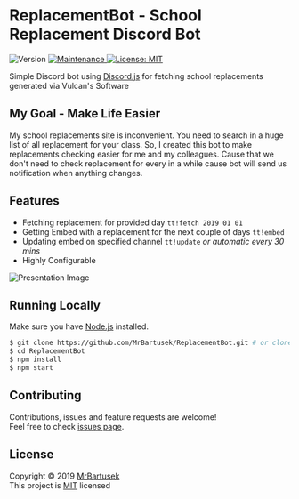 # ReplacementBot - School Replacement Discord Bot
<p>
  <img alt="Version" src="https://img.shields.io/badge/version-1.0.0-blue.svg" />
  <a href="https://github.com/MrBartusek/ReplacementBot/graphs/commit-activity" target="_blank">
    <img alt="Maintenance" src="https://img.shields.io/badge/Maintained%3F-yes-green.svg" />
  </a>
  <a href="https://github.com/MrBartusek/ReplacementBot/blob/master/LICENSE" target="_blank">
    <img alt="License: MIT" src="https://img.shields.io/github/license/MrBartusek/replacement-bot" />
  </a>
</p>

Simple Discord bot using [Discord.js](https://github.com/discordjs/discord.js) for fetching school replacements generated via Vulcan's Software

## My Goal - Make Life Easier
My school replacements site is inconvenient. You need to search in a huge list of all replacement for your class. So, I created this bot to make replacements checking easier for me and my colleagues.
Cause that we don't need to check replacement for every in a while cause bot will send us notification when anything changes.

## Features
- Fetching replacement for provided day `tt!fetch 2019 01 01`
- Getting Embed with a replacement for the next couple of days `tt!embed`
- Updating embed on specified channel `tt!update` *or automatic every 30 mins*
- Highly Configurable

![Presentation Image](https://i.imgur.com/VkOw4BI.png)

## Running Locally
Make sure you have [Node.js](https://nodejs.org/en/download) installed.

```sh
$ git clone https://github.com/MrBartusek/ReplacementBot.git # or clone your own fork
$ cd ReplacementBot
$ npm install
$ npm start
```

## Contributing

Contributions, issues and feature requests are welcome!<br />Feel free to check [issues page](https://github.com/MrBartusek/ReplacementBot/issues).

## License

Copyright © 2019 [MrBartusek](https://github.com/MrBartusek)<br />
This project is [MIT](https://github.com/MrBartusek/ReplacementBot/blob/master/LICENSE) licensed
